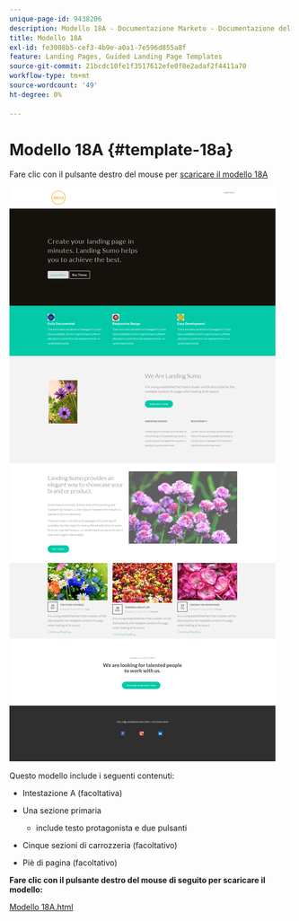 ```yaml
---
unique-page-id: 9438206
description: Modello 18A - Documentazione Marketo - Documentazione del prodotto
title: Modello 18A
exl-id: fe3008b5-cef3-4b9e-a0a1-7e596d855a8f
feature: Landing Pages, Guided Landing Page Templates
source-git-commit: 21bcdc10fe1f3517612efe0f8e2adaf2f4411a70
workflow-type: tm+mt
source-wordcount: '49'
ht-degree: 0%

---
```


# Modello 18A {#template-18a}

Fare clic con il pulsante destro del mouse per [scaricare il modello 18A](https://experienceleague.adobe.com/landing/marketo/lp-templates/template-18a.html)

![](assets/image2015-8-17-17-3a57-3a23.png)

Questo modello include i seguenti contenuti:

* Intestazione A (facoltativa)
* Una sezione primaria

   * include testo protagonista e due pulsanti

* Cinque sezioni di carrozzeria (facoltativo)
* Piè di pagina (facoltativo)

**Fare clic con il pulsante destro del mouse di seguito per scaricare il modello:**

[Modello 18A.html](https://experienceleague.adobe.com/landing/marketo/lp-templates/template-18a.html)
